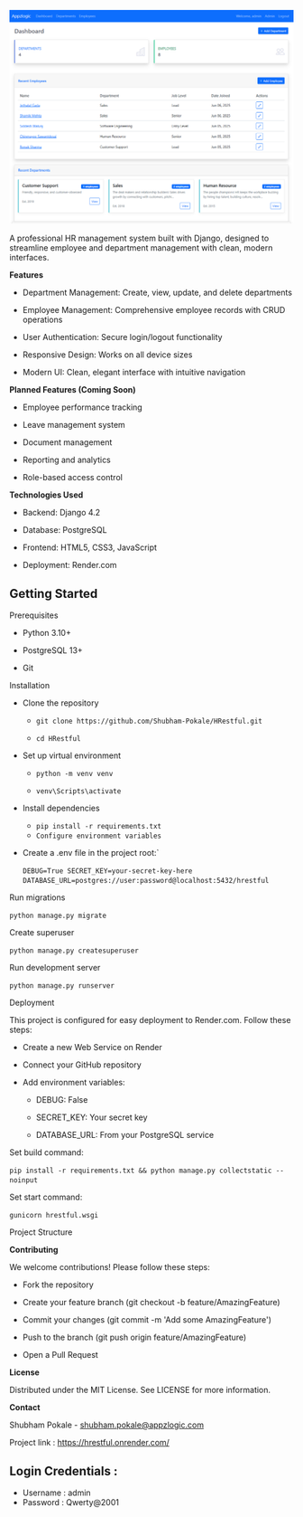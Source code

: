 ![Project Screenshot](assets/Screenshot.png)

A professional HR management system built with Django, designed to streamline employee and department management with clean, modern interfaces.

**Features**

- Department Management: Create, view, update, and delete departments

- Employee Management: Comprehensive employee records with CRUD operations

- User Authentication: Secure login/logout functionality

- Responsive Design: Works on all device sizes

- Modern UI: Clean, elegant interface with intuitive navigation


**Planned Features (Coming Soon)**

- Employee performance tracking

- Leave management system

- Document management

- Reporting and analytics

- Role-based access control

**Technologies Used**
- Backend: Django 4.2

- Database: PostgreSQL

- Frontend: HTML5, CSS3, JavaScript

- Deployment: Render.com

## Getting Started

Prerequisites

- Python 3.10+

- PostgreSQL 13+

- Git

Installation

- Clone the repository


   - ``git clone https://github.com/Shubham-Pokale/HRestful.git``

   - ``cd HRestful``

- Set up virtual environment


  - `python -m venv venv`
 
  - `venv\Scripts\activate`

- Install dependencies

  - `pip install -r requirements.txt`
  - `Configure environment variables`

- Create a .env file in the project root:`

    `DEBUG=True
SECRET_KEY=your-secret-key-here
DATABASE_URL=postgres://user:password@localhost:5432/hrestful`

Run migrations


`python manage.py migrate`
    
Create superuser

`python manage.py createsuperuser`

Run development server


`python manage.py runserver`

Deployment

This project is configured for easy deployment to Render.com. Follow these steps:

- Create a new Web Service on Render

- Connect your GitHub repository

- Add environment variables:

  - DEBUG: False

  - SECRET_KEY: Your secret key

  - DATABASE_URL: From your PostgreSQL service

Set build command:


`pip install -r requirements.txt && python manage.py collectstatic --noinput`

Set start command:

`gunicorn hrestful.wsgi`

Project Structure

**Contributing**

We welcome contributions! Please follow these steps:

-  Fork the repository

-  Create your feature branch (git checkout -b feature/AmazingFeature)

- Commit your changes (git commit -m 'Add some AmazingFeature')

- Push to the branch (git push origin feature/AmazingFeature)

- Open a Pull Request

**License**

Distributed under the MIT License. See LICENSE for more information.

**Contact**

Shubham Pokale - shubham.pokale@appzlogic.com

Project link : https://hrestful.onrender.com/

## Login Credentials :
 
 - Username : admin
 - Password : Qwerty@2001
